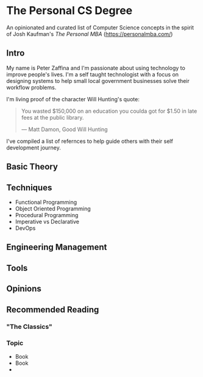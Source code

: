 # The Personal CS Degree
An opinionated and curated list of Computer Science concepts in the spirit of Josh Kaufman's *The Personal MBA* (https://personalmba.com/)

## Intro
My name is Peter Zaffina and I'm passionate about using technology to improve people's lives. I'm a self taught technologist with a focus on designing systems to help small local government businesses solve their workflow problems. 

I'm living proof of the character Will Hunting's quote:
> You wasted $150,000 on an education you coulda got for $1.50 in late fees at the public library.
>
> ― Matt Damon, Good Will Hunting 

I've compiled a list of refernces to help guide others with their self development journey.

## Basic Theory

## Techniques
- Functional Programming
- Object Oriented Programming
- Procedural Programming
- Imperative vs Declarative
- DevOps

## Engineering Management

## Tools

## Opinions

## Recommended Reading
### "The Classics"
### Topic 
- Book
- Book
- 
